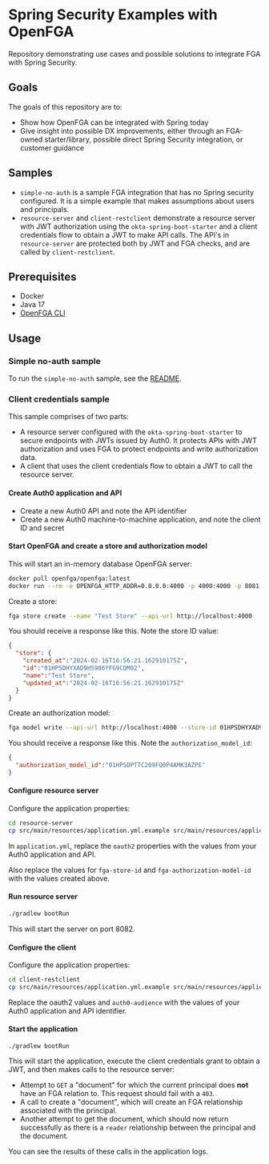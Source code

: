 # Spring Security Examples with OpenFGA

Repository demonstrating use cases and possible solutions to integrate FGA with Spring Security.

## Goals

The goals of this repository are to:
- Show how OpenFGA can be integrated with Spring today
- Give insight into possible DX improvements, either through an FGA-owned starter/library, possible direct Spring Security integration, or customer guidance

## Samples

- `simple-no-auth` is a sample FGA integration that has no Spring security configured. It is a simple example that makes assumptions about users and principals.
- `resource-server` and `client-restclient` demonstrate a resource server with JWT authorization using the `okta-spring-boot-starter` and a client credentials flow to obtain a JWT to make API calls. The API's in `resource-server` are protected both by JWT and FGA checks, and are called by `client-restclient`.

## Prerequisites

- Docker
- Java 17
- [OpenFGA CLI](https://github.com/openfga/cli)

## Usage

### Simple no-auth sample

To run the `simple-no-auth` sample, see the [README](./simple-no-auth/README.md).

### Client credentials sample

This sample comprises of two parts:
- A resource server configured with the `okta-spring-boot-starter` to secure endpoints with JWTs issued by Auth0. It protects APIs with JWT authorization and uses FGA to protect endpoints and write authorization data.
- A client that uses the client credentials flow to obtain a JWT to call the resource server.

#### Create Auth0 application and API

- Create a new Auth0 API and note the API identifier
- Create a new Auth0 machine-to-machine application, and note the client ID and secret

#### Start OpenFGA and create a store and authorization model

This will start an in-memory database OpenFGA server:


```bash
docker pull openfga/openfga:latest
docker run --rm -e OPENFGA_HTTP_ADDR=0.0.0.0:4000 -p 4000:4000 -p 8081:8081 -p 3000:3000 openfga/openfga run
```

Create a store:

```bash
fga store create --name "Test Store" --api-url http://localhost:4000
```

You should receive a response like this. Note the store ID value:

```json
{
  "store": {
    "created_at":"2024-02-16T16:56:21.162910175Z",
    "id":"01HPSDHYXAD9HS906YFG9CQM02",
    "name":"Test Store",
    "updated_at":"2024-02-16T16:56:21.162910175Z"
  }
}
```

Create an authorization model:

```bash
fga model write --api-url http://localhost:4000 --store-id 01HPSDHYXAD9HS906YFG9CQM02 --file ./example-auth-model.json
```

You should receive a response like this. Note the `authorization_model_id`:


```json
{
  "authorization_model_id":"01HPSDPTTC209FQ0P4AMK3AZPE"
}
```

#### Configure resource server

Configure the application properties:

```bash
cd resource-server
cp src/main/resources/application.yml.example src/main/resources/application.yml
```

In `application.yml`, replace the `oauth2` properties with the values from your Auth0 application and API.

Also replace the values for `fga-store-id` and `fga-authorization-model-id` with the values created above.

#### Run resource server

```bash
./gradlew bootRun
```

This will start the server on port 8082.

#### Configure the client

Configure the application properties:

```bash
cd client-restclient
cp src/main/resources/application.yml.example src/main/resources/application.yml
```

Replace the oauth2 values and `auth0-audience` with the values of your Auth0 application and API identifier.

#### Start the application

```
./gradlew bootRun
```

This will start the application, execute the client credentials grant to obtain a JWT, and then makes calls to the resource server:

- Attempt to `GET` a "document" for which the current principal does **not** have an FGA relation to. This request should fail with a `403`.
- A call to create a "document", which will create an FGA relationship associated with the principal.
- Another attempt to get the document, which should now return successfully as there is a `reader` relationship between the principal and the document.

You can see the results of these calls in the application logs.

